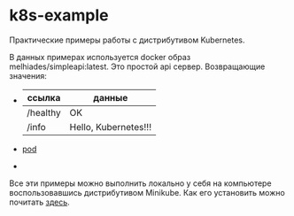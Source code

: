 # k8s-example
Практические примеры работы с дистрибутивом Kubernetes.

В данных примерах используется docker образ melhiades/simpleapi:latest. Это простой api сервер. Возвращающие значения:

- | ссылка   | данные               |
  | -------- | -------------------- |
  | /healthy | OK                   |
  | /info    | Hello, Kubernetes!!! |

- [pod](content/pod.md)
- 

Все эти примеры можно выполнить локально у себя на компьютере воспользовавшись дистрибутивом Minikube. Как его установить можно почитать [здесь](https://kubernetes.io/docs/tasks/tools/install-minikube/).